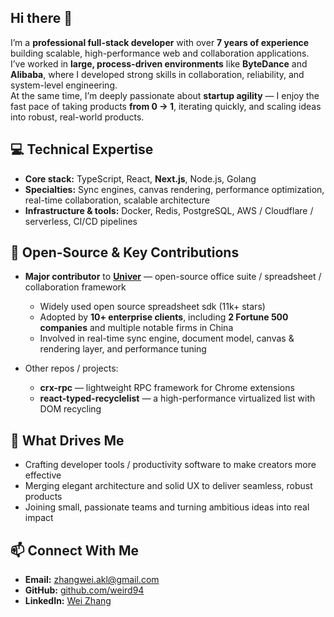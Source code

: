 ## Hi there 👋

I’m a **professional full-stack developer** with over **7 years of experience** building scalable, high-performance web and collaboration applications.  
I’ve worked in **large, process-driven environments** like **ByteDance** and **Alibaba**, where I developed strong skills in collaboration, reliability, and system-level engineering.  
At the same time, I’m deeply passionate about **startup agility** — I enjoy the fast pace of taking products **from 0 → 1**, iterating quickly, and scaling ideas into robust, real-world products.

## 💻 Technical Expertise

- **Core stack:** TypeScript, React, **Next.js**, Node.js, Golang  
- **Specialties:** Sync engines, canvas rendering, performance optimization, real-time collaboration, scalable architecture  
- **Infrastructure & tools:** Docker, Redis, PostgreSQL, AWS / Cloudflare / serverless, CI/CD pipelines  

## 🧩 Open-Source & Key Contributions

- **Major contributor** to **[Univer](https://github.com/dream-num/univer)** — open-source office suite / spreadsheet / collaboration framework  
  - Widely used open source spreadsheet sdk (11k+ stars)  
  - Adopted by **10+ enterprise clients**, including **2 Fortune 500 companies** and multiple notable firms in China  
  - Involved in real-time sync engine, document model, canvas & rendering layer, and performance tuning  

- Other repos / projects:
  - **crx-rpc** — lightweight RPC framework for Chrome extensions
  - **react-typed-recyclelist** — a high-performance virtualized list with DOM recycling

## 🚀 What Drives Me

- Crafting developer tools / productivity software to make creators more effective  
- Merging elegant architecture and solid UX to deliver seamless, robust products  
- Joining small, passionate teams and turning ambitious ideas into real impact  

## 📫 Connect With Me

- **Email:** [zhangwei.akl@gmail.com](mailto:zhangwei.akl@gmail.com)  
- **GitHub:** [github.com/weird94](https://github.com/weird94)
- **LinkedIn:** [Wei Zhang](linkedin.com/in/wei-zhang-8867542a4)

